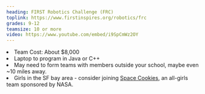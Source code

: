```yaml
---
heading: FIRST Robotics Challenge (FRC)
toplink: https://www.firstinspires.org/robotics/frc
grades: 9-12
teamsize: 10 or more
video: https://www.youtube.com/embed/i9SpCmWz2OY
---
```

<li>Team Cost: About $8,000</li>

<li>Laptop to program in Java or C++</li>

<li>May need to form teams with members outside your school, maybe even ~10 miles away. </li>

<li>Girls in the SF bay area - consider joining <a href="https://www.facebook.com/spacecookies1868/" target="_blank">Space Cookies</a>, an all-girls team sponsored by NASA.</li>
